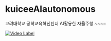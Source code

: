 # kuiceeAIautonomous
고려대학교 공학교육혁신센터 AI활용한 자율주행 ~~~~


[![Video Label](http://img.youtube.com/vi/https://www.youtube.com/watch?v=FwDo7MdaxhA)](https://youtube.be/https://www.youtube.com/watch?v=FwDo7MdaxhA)
